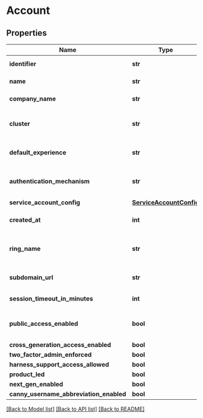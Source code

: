 # Account

## Properties
Name | Type | Description | Notes
------------ | ------------- | ------------- | -------------
**identifier** | **str** | Account Identifier. | [optional] 
**name** | **str** | Name of the Account. | [optional] 
**company_name** | **str** | Name of the Company. | [optional] 
**cluster** | **str** | Name of the cluster associated with this Account. | [optional] 
**default_experience** | **str** | Default experience of the Account. | [optional] 
**authentication_mechanism** | **str** | Authentication mechanism associated with the account. | [optional] 
**service_account_config** | [**ServiceAccountConfig**](ServiceAccountConfig.md) |  | [optional] 
**created_at** | **int** | Account creation time in epoch | [optional] 
**ring_name** | **str** | Specifies delegate ring version for account | [optional] 
**subdomain_url** | **str** | Specifies subdomain url for account | [optional] 
**session_timeout_in_minutes** | **int** | SessionTimeout in minutes | [optional] 
**public_access_enabled** | **bool** | Specifies if Account has public access enabled. | [optional] 
**cross_generation_access_enabled** | **bool** |  | [optional] 
**two_factor_admin_enforced** | **bool** |  | [optional] 
**harness_support_access_allowed** | **bool** |  | [optional] 
**product_led** | **bool** |  | [optional] 
**next_gen_enabled** | **bool** |  | [optional] 
**canny_username_abbreviation_enabled** | **bool** |  | [optional] 

[[Back to Model list]](../README.md#documentation-for-models) [[Back to API list]](../README.md#documentation-for-api-endpoints) [[Back to README]](../README.md)

